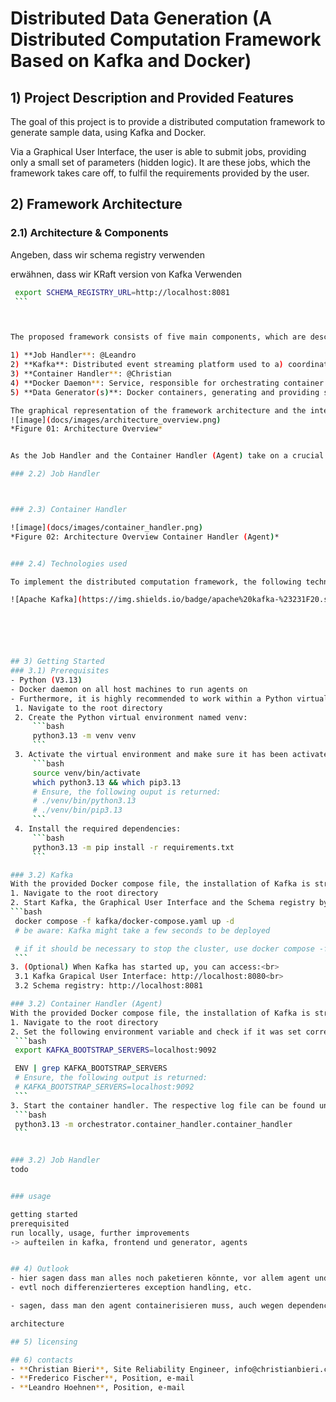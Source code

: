 # Distributed Data Generation (A Distributed Computation Framework Based on Kafka and Docker)

## 1) Project Description and Provided Features
The goal of this project is to provide a distributed computation framework to generate sample data, using Kafka and Docker. 

Via a Graphical User Interface, the user is able to submit jobs, providing only a small set of parameters (hidden logic). It are these jobs, which the framework takes care off, to fulfil the requirements provided by the user.

## 2) Framework Architecture
### 2.1) Architecture & Components

Angeben, dass wir schema registry verwenden



erwähnen, dass wir KRaft version von Kafka Verwenden



   ```bash
    export SCHEMA_REGISTRY_URL=http://localhost:8081
    ```



The proposed framework consists of five main components, which are described briefly subsequently:

1) **Job Handler**: @Leandro
2) **Kafka**: Distributed event streaming platform used to a) coordinate actions performed by the Job Handler and Container Handler, to b) provide agent observation mechanisms, and to c) offer an event streaming endpoint for the data generator(s). Whereas the topics for a) and b) are predefined and use schema validation, the topic for c) can be defined individually for every job submitted and does not validate messages.
3) **Container Handler**: @Christian
4) **Docker Daemon**: Service, responsible for orchestrating container lifecycle management. Thus, handling tasks such as container creation, execution, deletion and monitoring which are necessary to fulfil the jobs submitted.
5) **Data Generator(s)**: Docker containers, generating and providing sample data by publishing them towards a chosen/defined Kafka topic. The implementation of the Data Generator(s) is out-of-scope.

The graphical representation of the framework architecture and the interactions between the five different components can be found in the Figure 01 below:
![image](docs/images/architecture_overview.png)
*Figure 01: Architecture Overview*


As the Job Handler and the Container Handler (Agent) take on a crucial role within the framework, the will be described more detailed susequently.

### 2.2) Job Handler



### 2.3) Container Handler

![image](docs/images/container_handler.png)
*Figure 02: Architecture Overview Container Handler (Agent)*


### 2.4) Technologies used

To implement the distributed computation framework, the following technology stack was used:

![Apache Kafka](https://img.shields.io/badge/apache%20kafka-%23231F20.svg?style=for-the-badge&logo=apache-kafka&logoColor=white)![CSS3](https://img.shields.io/badge/css3-%231572B6.svg?style=for-the-badge&logo=css3&logoColor=white)![Django](https://img.shields.io/badge/django-%23092E20.svg?style=for-the-badge&logo=django&logoColor=white)![Docker](https://img.shields.io/badge/docker-%230db7ed.svg?style=for-the-badge&logo=docker&logoColor=white)![HTML5](https://img.shields.io/badge/html5-%23E34F26.svg?style=for-the-badge&logo=html5&logoColor=white)![JavaScript](https://img.shields.io/badge/javascript-%23F7DF1E.svg?style=for-the-badge&logo=javascript&logoColor=black)![Jinja](https://img.shields.io/badge/jinja-%23B41717.svg?style=for-the-badge&logo=jinja&logoColor=white)![Python](https://img.shields.io/badge/python-%233776AB.svg?style=for-the-badge&logo=python&logoColor=white)






## 3) Getting Started
### 3.1) Prerequisites
- Python (V3.13)
- Docker daemon on all host machines to run agents on
- Furthermore, it is highly recommended to work within a Python virtual environment (venv) and install all dependencies within the venv. To do so, proceed as follows:
    1. Navigate to the root directory
    2. Create the Python virtual environment named venv:
        ```bash
        python3.13 -m venv venv
        ```
    3. Activate the virtual environment and make sure it has been activated correctly (which python3.13 should return the respective interpreter from the venv):
        ```bash
        source venv/bin/activate
        which python3.13 && which pip3.13
        # Ensure, the following ouput is returned:
        # ./venv/bin/python3.13
        # ./venv/bin/pip3.13
        ```
    4. Install the required dependencies:
        ```bash
        python3.13 -m pip install -r requirements.txt
        ```

### 3.2) Kafka
With the provided Docker compose file, the installation of Kafka is straightforward. Proceed as follows:
1. Navigate to the root directory
2. Start Kafka, the Graphical User Interface and the Schema registry by running the following command in your terminal:
   ```bash
    docker compose -f kafka/docker-compose.yaml up -d
    # be aware: Kafka might take a few seconds to be deployed

    # if it should be necessary to stop the cluster, use docker compose -f kafka/docker-compose.yaml down
    ```
3. (Optional) When Kafka has started up, you can access:<br>
    3.1 Kafka Grapical User Interface: http://localhost:8080<br>
    3.2 Schema registry: http://localhost:8081

### 3.2) Container Handler (Agent)
With the provided Docker compose file, the installation of Kafka is straightforward. Proceed as follows:
1. Navigate to the root directory
2. Set the following environment variable and check if it was set correctly by running the following command in your terminal:
    ```bash
    export KAFKA_BOOTSTRAP_SERVERS=localhost:9092

    ENV | grep KAFKA_BOOTSTRAP_SERVERS
    # Ensure, the following output is returned:
    # KAFKA_BOOTSTRAP_SERVERS=localhost:9092
    ```
3. Start the container handler. The respective log file can be found under ./orchestrator/container_handler/logfile.log:
    ```bash
    python3.13 -m orchestrator.container_handler.container_handler
    ```


### 3.2) Job Handler
todo


### usage

getting started
prerequisited
run locally, usage, further improvements 
-> aufteilen in kafka, frontend und generator, agents


## 4) Outlook
- hier sagen dass man alles noch paketieren könnte, vor allem agent und so, damit man alles schöner laufen lassen kann und auch nutzen kann
- evtl noch differenzierteres exception handling, etc. 

- sagen, dass man den agent containerisieren muss, auch wegen dependencies, etc. 

architecture

## 5) licensing

## 6) contacts
- **Christian Bieri**, Site Reliability Engineer, info@christianbieri.ch
- **Frederico Fischer**, Position, e-mail
- **Leandro Hoehnen**, Position, e-mail
